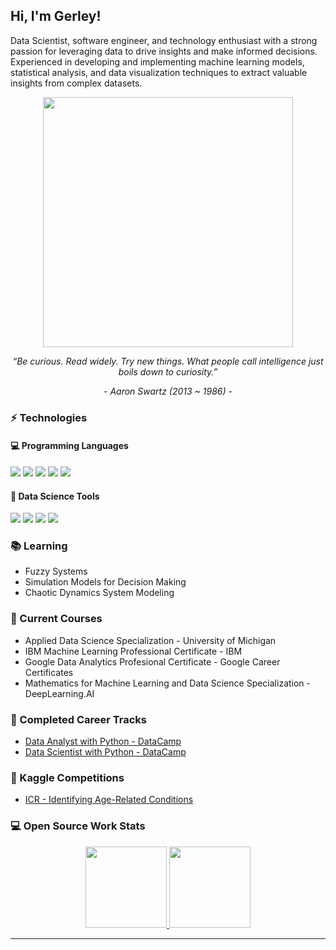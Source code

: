 <h2> Hi, I'm Gerley!</h2>
<p>Data Scientist, software engineer, and technology enthusiast with a strong passion for leveraging data to drive insights and make informed decisions. Experienced in developing and implementing machine learning models, statistical analysis, and data visualization techniques to extract valuable insights from complex datasets. 
</em></p>

<p align="center">
  <img src="https://github.com/g3rley/g3rley/assets/96620547/0214a89c-d363-4982-b30f-e29753f1aa71" width="400" height="400">
</p>
<p align="center"><i>“Be curious. Read widely. Try new things. What people call intelligence just boils down to curiosity.”</i></p>
<p align="center"><i>- Aaron Swartz (2013 ~ 1986) -</i></p>


### ⚡ Technologies

#### :computer: Programming Languages

<p>
  <img src="https://img.shields.io/badge/Python-FFD43B?style=for-the-badge&logo=python&logoColor=blue" />
  <img src="https://img.shields.io/badge/R-276DC3?style=for-the-badge&logo=r&logoColor=white" />  
  <img src="https://img.shields.io/badge/PHP-777BB4?style=for-the-badge&logo=php&logoColor=white" />
  <img src="https://img.shields.io/badge/Julia-9558B2?style=for-the-badge&logo=julia&logoColor=white" />
  <img src="https://img.shields.io/badge/Lua-2C2D72?style=for-the-badge&logo=lua&logoColor=white" /> 
</p>

#### :brain: Data Science Tools
<p>
  <img src="https://img.shields.io/badge/Numpy-777BB4?style=for-the-badge&logo=numpy&logoColor=white" />
  <img src="https://img.shields.io/badge/Pandas-2C2D72?style=for-the-badge&logo=pandas&logoColor=white" />   
  <img src="https://img.shields.io/badge/PyTorch-EE4C2C?style=for-the-badge&logo=pytorch&logoColor=white" />
  <img src="https://img.shields.io/badge/scikit_learn-F7931E?style=for-the-badge&logo=scikit-learn&logoColor=white" /> 
</p>

### 📚 Learning
- Fuzzy Systems
- Simulation Models for Decision Making
- Chaotic Dynamics System Modeling

### 📖 Current Courses
- Applied Data Science Specialization - University of Michigan
- IBM Machine Learning Professional Certificate - IBM
- Google Data Analytics Profesional Certificate - Google Career Certificates
- Mathematics for Machine Learning and Data Science Specialization - DeepLearning.AI

### 📌 Completed Career Tracks
- [Data Analyst with Python - DataCamp](https://www.datacamp.com/completed/statement-of-accomplishment/track/5c2eaa4557e3187f3a08314000d70b05549c264b)
- [Data Scientist with Python - DataCamp](https://www.datacamp.com/completed/statement-of-accomplishment/track/7d8fb5570640c48eff766e898a344ec9f9ff1325)

### 🧊 Kaggle Competitions
- [ICR - Identifying Age-Related Conditions](https://www.kaggle.com/competitions/icr-identify-age-related-conditions)

### 💻 Open Source Work Stats
<p align="center">
<a href="https://github.com/g3rley">
  <img height="130em" src="https://github-readme-stats.vercel.app/api?username=g3rley&count_private=true&show_icons=true&theme=tokyonight&hide_border=true" />
  <img height="130em" src="https://github-readme-stats.vercel.app/api/top-langs/?username=g3rley&layout=compact&show_icons=true&theme=tokyonight"/>
</a>
</p>

---

